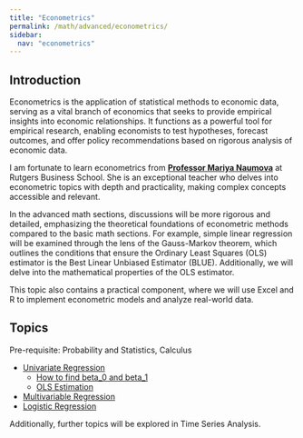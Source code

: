 ```yaml
---
title: "Econometrics"
permalink: /math/advanced/econometrics/
sidebar:
  nav: "econometrics"
---
```


## Introduction

Econometrics is the application of statistical methods to economic data, serving as a vital branch of economics that seeks to provide empirical insights into economic relationships. It functions as a powerful tool for empirical research, enabling economists to test hypotheses, forecast outcomes, and offer policy recommendations based on rigorous analysis of economic data.

I am fortunate to learn econometrics from **[Professor Mariya Naumova](https://www.business.rutgers.edu/faculty/mariya-naumova)** at Rutgers Business School. She is an exceptional teacher who delves into econometric topics with depth and practicality, making complex concepts accessible and relevant.

In the advanced math sections, discussions will be more rigorous and detailed, emphasizing the theoretical foundations of econometric methods compared to the basic math sections. For example, simple linear regression will be examined through the lens of the Gauss-Markov theorem, which outlines the conditions that ensure the Ordinary Least Squares (OLS) estimator is the Best Linear Unbiased Estimator (BLUE). Additionally, we will delve into the mathematical properties of the OLS estimator.

This topic also contains a practical component, where we will use Excel and R to implement econometric models and analyze real-world data.

## Topics

Pre-requisite: Probability and Statistics, Calculus

- [Univariate Regression](univariate-regression)
    - [How to find beta_0 and beta_1](univariate-regression/#1.1-how-to-find-beta_0-and-beta_1)
    - [OLS Estimation](univariate-regression/#1.2-ols-estimation)
- [Multivariable Regression](multivariable-regression)
- [Logistic Regression](logistic-regression)

Additionally, further topics will be explored in Time Series Analysis.

